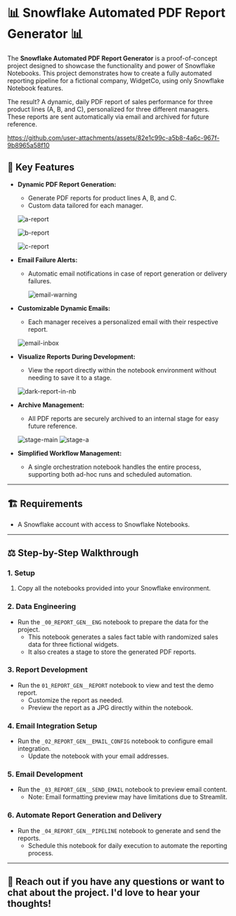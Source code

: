# 📊 Snowflake Automated PDF Report Generator 📊

The **Snowflake Automated PDF Report Generator** is a proof-of-concept project designed to showcase the functionality and power of Snowflake Notebooks. This project demonstrates how to create a fully automated reporting pipeline for a fictional company, WidgetCo, using only Snowflake Notebook features.

The result? A dynamic, daily PDF report of sales performance for three product lines (A, B, and C), personalized for three different managers. These reports are sent automatically via email and archived for future reference.

https://github.com/user-attachments/assets/82e1c99c-a5b8-4a6c-967f-9b8965a58f10

## 🔧 Key Features

- **Dynamic PDF Report Generation:**
  - Generate PDF reports for product lines A, B, and C.
  - Custom data tailored for each manager.
  
  ![a-report](https://github.com/user-attachments/assets/d4057c0c-a6c4-4d00-be3a-9c079fcf37f9)

  ![b-report](https://github.com/user-attachments/assets/a7840e76-a568-4b48-864d-8c8e0e0de551)

  ![c-report](https://github.com/user-attachments/assets/7d0ddca8-c6da-41bb-8e83-3558f9815dd8)

- **Email Failure Alerts:**
  - Automatic email notifications in case of report generation or delivery failures.
 
    ![email-warning](https://github.com/user-attachments/assets/d7b3bab4-b21f-4787-9da6-1bbc8ddf0301)

- **Customizable Dynamic Emails:**
  - Each manager receives a personalized email with their respective report.

  ![email-inbox](https://github.com/user-attachments/assets/147dc1f2-707e-4a83-8515-367768585c8e)

- **Visualize Reports During Development:**
  - View the report directly within the notebook environment without needing to save it to a stage.

  ![dark-report-in-nb](https://github.com/user-attachments/assets/5b776e32-e7ce-40d3-9fab-1dc803497914)

- **Archive Management:**
  - All PDF reports are securely archived to an internal stage for easy future reference.

  ![stage-main](https://github.com/user-attachments/assets/497eead9-d850-4355-88cb-ce82eebead3d)
  ![stage-a](https://github.com/user-attachments/assets/8e054d94-2a86-4fe7-942a-e112f38dd753)

- **Simplified Workflow Management:**
  - A single orchestration notebook handles the entire process, supporting both ad-hoc runs and scheduled automation.

---

## 🏗️ Requirements

- A Snowflake account with access to Snowflake Notebooks.

---

## ⚖️ Step-by-Step Walkthrough

### 1. Setup
1. Copy all the notebooks provided into your Snowflake environment.

### 2. Data Engineering
- Run the `_00_REPORT_GEN__ENG` notebook to prepare the data for the project.
  - This notebook generates a sales fact table with randomized sales data for three fictional widgets.
  - It also creates a stage to store the generated PDF reports.

### 3. Report Development
- Run the `01_REPORT_GEN__REPORT` notebook to view and test the demo report.
  - Customize the report as needed.
  - Preview the report as a JPG directly within the notebook.

### 4. Email Integration Setup
- Run the `_02_REPORT_GEN__EMAIL_CONFIG` notebook to configure email integration.
  - Update the notebook with your email addresses.

### 5. Email Development
- Run the `_03_REPORT_GEN__SEND_EMAIL` notebook to preview email content.
  - Note: Email formatting preview may have limitations due to Streamlit.

### 6. Automate Report Generation and Delivery
- Run the `_04_REPORT_GEN__PIPELINE` notebook to generate and send the reports.
  - Schedule this notebook for daily execution to automate the reporting process.

---

## 🚀 Reach out if you have any questions or want to chat about the project. I'd love to hear your thoughts!
